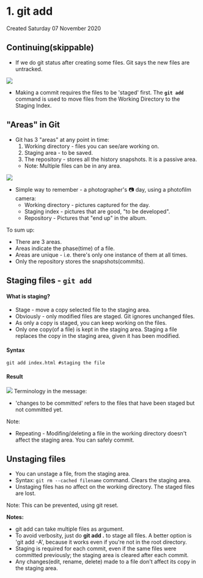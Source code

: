 # 1. git add
Created Saturday 07 November 2020

Continuing(skippable)
---------------------

* If we do git status after creating some files. Git says the new files are untracked.

![](1._git_add-image-1.png)

* Making a commit requires the files to be 'staged' first. The **``git add``** command is used to move files from the Working Directory to the Staging Index.


"Areas" in Git
--------------

* Git has 3 "areas" at any point in time:
	1. Working directory - files you can see/are working on.
	2. Staging area - to be saved.
	3. The repository - stores all the history snapshots. It is a passive area.
	* Note: Multiple files can be in any area.

![](1._git_add-image-2.png)

* Simple way to remember - a photographer's 📷️ day, using a photofilm camera:
	* Working directory - pictures captured for the day.
	* Staging index - pictures that are good, "to be developed".
	* Repository - Pictures that "end up" in the album.

To sum up:

* There are 3 areas.
* Areas indicate the phase(time) of a file.
* Areas are unique - i.e. there's only one instance of them at all times.
* Only the repository stores the snapshots(commits).


Staging files - ``git add``
---------------------------

#### What is staging?

* Stage - move a copy selected file to the staging area.
* Obviously - only modified files are staged. Git ignores unchanged files.
* As only a copy is staged, you can keep working on the files.
* Only one copy(of a file) is kept in the staging area. Staging a file replaces the copy in the staging area, given it has been modified.


#### Syntax
	git add index.html #staging the file

#### Result
![](1._git_add-image-3.png)
Terminology in the message:

* 'changes to be committed' refers to the files that have been staged but not committed yet.


Note:

* Repeating - Modifing/deleting a file in the working directory doesn't affect the staging area. You can safely commit.


Unstaging files
---------------

* You can unstage a file, from the staging area.
* Syntax: ``git rm --cached filename`` command. Clears the staging area.
* Unstaging files has no affect on the working directory. The staged files are lost.

Note: This can be prevented, using git reset.

**Notes:**

* git add can take multiple files as argument.
* To avoid verbosity, just do **git add .** to stage all files. A better option is 'git add -A', because it works even if you're not in the root directory.
* Staging is required for each commit, even if the same files were committed previously; the staging area is cleared after each commit.
* Any changes(edit, rename, delete) made to a file don't affect its copy in the staging area.




